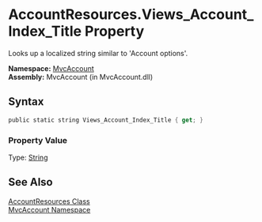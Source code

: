 AccountResources.Views_Account_Index_Title Property
===================================================
Looks up a localized string similar to 'Account options'.

**Namespace:** [MvcAccount][1]  
**Assembly:** MvcAccount (in MvcAccount.dll)

Syntax
------

```csharp
public static string Views_Account_Index_Title { get; }
```

### Property Value
Type: [String][2]

See Also
--------
[AccountResources Class][3]  
[MvcAccount Namespace][1]  

[1]: ../README.md
[2]: http://msdn2.microsoft.com/en-us/library/s1wwdcbf
[3]: README.md